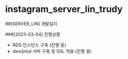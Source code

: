 # instagram_server_lin_trudy

##[SERVER_LIN] 개발일지

###[2023-03-04] 진행상황

- RDS 인스턴스 구축 (진행 중)
- dev/prod 서버 구축 및 SSL 적용 (진행 중)
